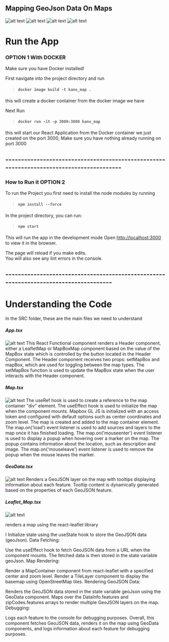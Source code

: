 ## Mapping GeoJson Data On Maps
![alt text](image.png)
![alt text](/images/image-7.png)
![alt text](/images/image-1.png)
![alt text](/images/image-2.png)


# Run the App

### OPTION 1 With DOCKER
Make sure you have Docker installed!

First navigate into the project directory and run
> #### `docker image build -t kano_map .`
this will create a docker container from the docker image we have

Next Run
> #### `docker run -it -p 3000:3000 kano_map`
this will start our React Application from the Docker container we just created on the port 3000, 
Make sure you have nothing already running on port 3000

## ----------------------------------------------------------------------------------------

### How to Run it OPTION 2
To run the Project you first need to install the node modules by running 
> #### `npm install --force`


In the project directory, you can run:
> #### `npm start`

This will run the app in the development mode
Open [http://localhost:3000](http://localhost:3000) to view it in the browser.

The page will reload if you make edits.\
You will also see any lint errors in the console.



## -------------------------------------------------------------------------------------

# Understanding the Code

In the SRC folder, these are the main files we need to understand 

##### App.tsx
![alt text](/images/image-3.png)
This React Functional component renders a Header component, either a LeafletMap or MapBoxMap component based on the value of the MapBox state which is controlled by the button located in the Header Component.
The Header component receives two props: setMapBox and mapBox, which are used for toggling between the map types.
The setMapBox function is used to update the MapBox state when the user interacts with the Header component.

##### Map.tsx
![alt text](/images/image-4.png)
The useRef hook is used to create a reference to the map container "div" element.
The useEffect hook is used to initialize the map when the component mounts.
Mapbox GL JS is initialized with an access token and configured with default options such as center coordinates and zoom level.
The map is created and added to the map container element.
The map.on('load') event listener is used to add sources and layers to the map once it has finished loading.
The map.on('mouseenter') event listener is used to display a popup when hovering over a marker on the map. The popup contains information about the location, such as description and image.
The map.on('mouseleave') event listener is used to remove the popup when the mouse leaves the marker.

##### GeoData.tsx
![alt text](/images/image-5.png)
Renders a GeoJSON layer on the map with tooltips displaying information about each feature.
Tooltip content is dynamically generated based on the properties of each GeoJSON feature.


##### Leaflet_Map.tsx
![alt text](/images/image-6.png)

renders a map using the react-leaflet library

I Initialize state using the useState hook to store the GeoJSON data (geoJson).
Data Fetching:

Use the useEffect hook to fetch GeoJSON data from a URL when the component mounts. The fetched data is then stored in the state variable geoJson.
Map Rendering:

Render a MapContainer component from react-leaflet with a specified center and zoom level.
Render a TileLayer component to display the basemap using OpenStreetMap tiles.
Rendering GeoJSON Data:

Renders the GeoJSON data stored in the state variable geoJson using the GeoData component.
Maps over the DataInfo.features and zipCodes.features arrays to render multiple GeoJSON layers on the map.
Debugging:

Logs each feature to the console for debugging purposes.
Overall, this component fetches GeoJSON data, renders it on the map using GeoData components, and logs information about each feature for debugging purposes.
